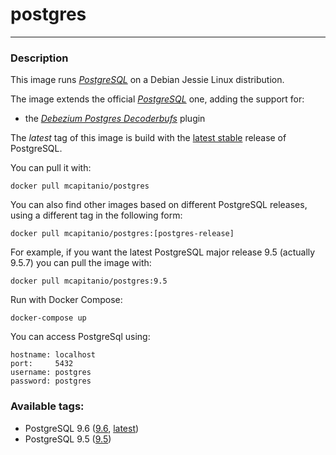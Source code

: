 # **postgres**
___

### Description

This image runs [*PostgreSQL*](https://www.postgresql.org/) on a Debian Jessie Linux distribution.

The image extends the official [*PostgreSQL*](https://hub.docker.com/_/postgres/) one, adding the support for:

 * the [*Debezium Postgres Decoderbufs*](https://github.com/debezium/postgres-decoderbufs.git) plugin

The *latest* tag of this image is build with the [latest stable](https://www.postgresql.org/) release of PostgreSQL.

You can pull it with:

    docker pull mcapitanio/postgres


You can also find other images based on different PostgreSQL releases, using a different tag in the following form:

    docker pull mcapitanio/postgres:[postgres-release]


For example, if you want the latest PostgreSQL major release 9.5 (actually 9.5.7) you can pull the image with:

    docker pull mcapitanio/postgres:9.5

Run with Docker Compose:

    docker-compose up

You can access PostgreSql using:

    hostname: localhost
    port:     5432
    username: postgres
    password: postgres

### Available tags:

- PostgreSQL 9.6 ([9.6](https://github.com/mcapitanio/docker-postgres/blob/9.6/Dockerfile), [latest](https://github.com/mcapitanio/docker-postgres/blob/latest/Dockerfile))
- PostgreSQL 9.5 ([9.5](https://github.com/mcapitanio/docker-postgres/blob/9.5/Dockerfile))
